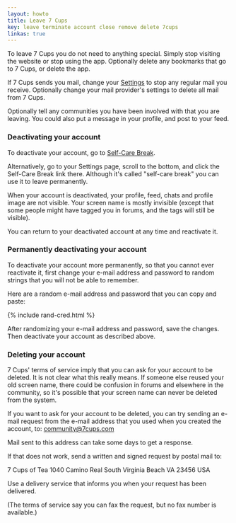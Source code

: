 ```yaml
---
layout: howto
title: Leave 7 Cups
key: leave terminate account close remove delete 7cups
linkas: true
---
```

To leave 7 Cups you do not need to anything special. Simply stop visiting the website or stop using the app. Optionally delete any bookmarks that go to 7 Cups, or delete the app.

If 7 Cups sends you mail, change your [Settings](https://www.7cups.com/member/editAccount.php) to stop any regular mail you receive. Optionally change your mail provider's settings to delete all mail from 7 Cups.

Optionally tell any communities you have been involved with that you are leaving. You could also put a message in your profile, and post to your feed.

### Deactivating your account
To deactivate your account, go to [Self-Care Break](https://www.7cups.com/member/deactivate.php).

Alternatively, go to your Settings page, scroll to the bottom, and click the Self-Care Break link there. Although it's called "self-care break" you can use it to leave permanently.

When your account is deactivated, your profile, feed, chats and profile image are not visible. Your screen name is mostly invisible (except that some people might have tagged you in forums, and the tags will still be visible).

You can return to your deactivated account at any time and reactivate it.

### Permanently deactivating your account
To deactivate your account more permanently, so that you cannot ever reactivate it, first change your e-mail address and password to random strings that you will not be able to remember.

Here are a random e-mail address and password that you can copy and paste:

{% include rand-cred.html %}

After randomizing your e-mail address and password, save the changes. Then deactivate your account as described above.

### Deleting your account
7 Cups' terms of service imply that you can ask for your account to be deleted. It is not clear what this really means. If someone else reused your old screen name, there could be confusion in forums and elsewhere in the community, so it's possible that your screen name can never be deleted from the system.

If you want to ask for your account to be deleted, you can try sending an e-mail request from the e-mail address that you used when you created the account, to: community@7cups.com

Mail sent to this address can take some days to get a response.

If that does not work, send a written and signed request by postal mail to:

7 Cups of Tea
1040 Camino Real South
Virginia Beach
VA 23456
USA

Use a delivery service that informs you when your request has been delivered. 

(The terms of service say you can fax the request, but no fax number is available.)
